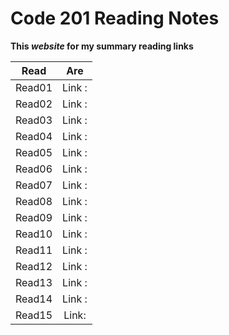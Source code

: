 # Code 201 Reading Notes #

**This *website* for my summary reading links** 

| Read   |      Are      |  
|----------|:-------------:|
| Read01 | Link :  []()    | 
| Read02 | Link :  []()    |  
| Read03 | Link :  []()    |   
| Read04 | Link :  []()    | 
| Read05 | Link :  []()    |  
| Read06 | Link :  []()    | 
| Read07 | Link :  []()    | 
| Read08 | Link :  []()    |  
| Read09 | Link :  []()    |   
| Read10 | Link :  []()    | 
| Read11 | Link :  []()    |  
| Read12 | Link :  []()    | 
| Read13 | Link :  []()    | 
| Read14 | Link :  []()    |  
| Read15 | Link:   []()    | 
    
